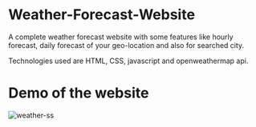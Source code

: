 # Weather-Forecast-Website
A complete weather forecast website with some features like hourly forecast, daily forecast of your geo-location and also for searched city.

Technologies used are HTML, CSS, javascript and openweathermap api.
# Demo of the website
![weather-ss](https://user-images.githubusercontent.com/86728023/137619343-47622a40-3189-46d3-81e8-eda108df2050.png)


